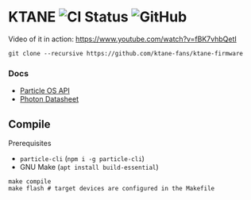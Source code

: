 # KTANE ![CI Status](https://github.com/ktane-fans/ktane-firmware/workflows/CI/badge.svg) ![GitHub](https://img.shields.io/github/license/ktane-fans/ktane-firmware)

Video of it in action: https://www.youtube.com/watch?v=fBK7vhbQetI

```shell
git clone --recursive https://github.com/ktane-fans/ktane-firmware
```

### Docs
- [Particle OS API](https://docs.particle.io/reference/device-os/firmware/photon/)
- [Photon Datasheet](https://docs.particle.io/datasheets/wi-fi/photon-datasheet/)

## Compile
Prerequisites
- `particle-cli` (`npm i -g particle-cli`)
- GNU Make (`apt install build-essential`)

```shell
make compile
make flash # target devices are configured in the Makefile
```
